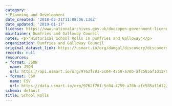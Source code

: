 ```yaml
---
category:
- Planning and Development
date_created: '2018-02-21T11:08:06.136Z'
date_updated: '2019-01-17'
license: https://www.nationalarchives.gov.uk/doc/open-government-licence/version/3/
maintainer: Dumfries and Galloway Council
notes: <p>"Historical School Rolls in Dumfries and Galloway"</p>
organization: Dumfries and Galloway Council
original_dataset_link: https://usmart.io/org/dumgal/discovery/discovery-view-detail/e48094b9-b9d6-4f50-8b19-8825f881ddff
records: null
resources:
- format: JSON
  name: JSON
  url: https://api.usmart.io/org/9762f781-5c04-4759-a70b-afc585af1d12/091b7162-6da4-4cc2-a0b8-4936cddbd4eb/1/urql
- format: CSV
  name: CSV
  url: https://data.usmart.io/org/9762f781-5c04-4759-a70b-afc585af1d12/resource?resourceGUID=41f05d21-058e-4475-b406-e5a6b61edbca
schema: default
title: School Rolls
---
```

